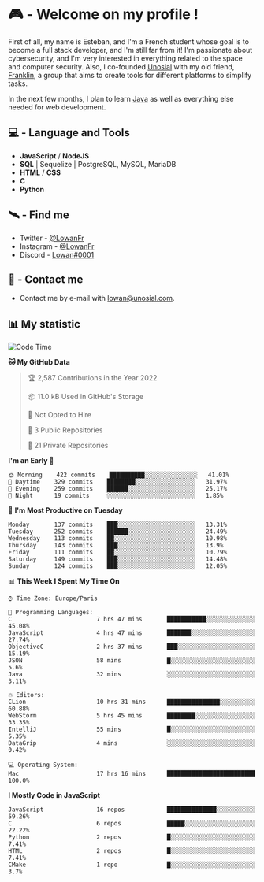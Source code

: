 # 🎮 - Welcome on my profile !
First of all, my name is Esteban, and I'm a French student whose goal is to become a full stack developer, and I'm still far from it!
I'm passionate about cybersecurity, and I'm very interested in everything related to the space and computer security.
Also, I co-founded [Unosial](https://github.com/Unosial) with my old friend, [Franklin](https://github.com/AbaFranklin/), a group that aims to create tools for different platforms to simplify tasks. 

In the next few months, I plan to learn [Java](https://www.java.com/) as well as everything else needed for web development.




## 💻 - Language and Tools
- **JavaScript** / **NodeJS**
- **SQL** | Sequelize | PostgreSQL, MySQL, MariaDB
- **HTML** / **CSS**
- **C**
- **Python**

## 🛰️ - Find me

 - Twitter - [@LowanFr](https://twitter.com/LowanFr/)
 - Instagram - [@LowanFr](https://instagram.com/LowanFr)
 - Discord -  [Lowan#0001](https://unosial.bio/Lowan)
 
## 📡 - Contact me
 - Contact me by e-mail with [lowan@unosial.com](mailto:lowan@unosial.com).

## 📊 My statistic
<!--START_SECTION:waka-->
![Code Time](http://img.shields.io/badge/Code%20Time-68%20hrs%2042%20mins-blue)

**🐱 My GitHub Data** 

> 🏆 2,587 Contributions in the Year 2022
 > 
> 📦 11.0 kB Used in GitHub's Storage 
 > 
> 🚫 Not Opted to Hire
 > 
> 📜 3 Public Repositories 
 > 
> 🔑 21 Private Repositories  
 > 
**I'm an Early 🐤** 

```text
🌞 Morning    422 commits    ██████████░░░░░░░░░░░░░░░   41.01% 
🌆 Daytime    329 commits    ████████░░░░░░░░░░░░░░░░░   31.97% 
🌃 Evening    259 commits    ██████░░░░░░░░░░░░░░░░░░░   25.17% 
🌙 Night      19 commits     ░░░░░░░░░░░░░░░░░░░░░░░░░   1.85%

```
📅 **I'm Most Productive on Tuesday** 

```text
Monday       137 commits    ███░░░░░░░░░░░░░░░░░░░░░░   13.31% 
Tuesday      252 commits    ██████░░░░░░░░░░░░░░░░░░░   24.49% 
Wednesday    113 commits    ██░░░░░░░░░░░░░░░░░░░░░░░   10.98% 
Thursday     143 commits    ███░░░░░░░░░░░░░░░░░░░░░░   13.9% 
Friday       111 commits    ██░░░░░░░░░░░░░░░░░░░░░░░   10.79% 
Saturday     149 commits    ███░░░░░░░░░░░░░░░░░░░░░░   14.48% 
Sunday       124 commits    ███░░░░░░░░░░░░░░░░░░░░░░   12.05%

```


📊 **This Week I Spent My Time On** 

```text
⌚︎ Time Zone: Europe/Paris

💬 Programming Languages: 
C                        7 hrs 47 mins       ███████████░░░░░░░░░░░░░░   45.08% 
JavaScript               4 hrs 47 mins       ███████░░░░░░░░░░░░░░░░░░   27.74% 
ObjectiveC               2 hrs 37 mins       ███░░░░░░░░░░░░░░░░░░░░░░   15.19% 
JSON                     58 mins             █░░░░░░░░░░░░░░░░░░░░░░░░   5.6% 
Java                     32 mins             ░░░░░░░░░░░░░░░░░░░░░░░░░   3.11%

🔥 Editors: 
CLion                    10 hrs 31 mins      ███████████████░░░░░░░░░░   60.88% 
WebStorm                 5 hrs 45 mins       ████████░░░░░░░░░░░░░░░░░   33.35% 
IntelliJ                 55 mins             █░░░░░░░░░░░░░░░░░░░░░░░░   5.35% 
DataGrip                 4 mins              ░░░░░░░░░░░░░░░░░░░░░░░░░   0.42%

💻 Operating System: 
Mac                      17 hrs 16 mins      █████████████████████████   100.0%

```

**I Mostly Code in JavaScript** 

```text
JavaScript               16 repos            ██████████████░░░░░░░░░░░   59.26% 
C                        6 repos             █████░░░░░░░░░░░░░░░░░░░░   22.22% 
Python                   2 repos             █░░░░░░░░░░░░░░░░░░░░░░░░   7.41% 
HTML                     2 repos             █░░░░░░░░░░░░░░░░░░░░░░░░   7.41% 
CMake                    1 repo              █░░░░░░░░░░░░░░░░░░░░░░░░   3.7%

```



<!--END_SECTION:waka-->
